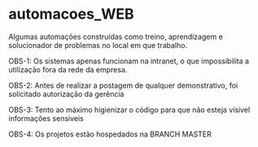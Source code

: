 # automacoes_WEB

Algumas automações construídas como treino, aprendizagem e solucionador de problemas no local em que trabalho.

OBS-1: Os sistemas apenas funcionam na intranet, o que impossibilita a utilização fora da rede da empresa.

OBS-2: Antes de realizar a postagem de qualquer demonstrativo, foi solicitado autorização da gerência

OBS-3: Tento ao máximo higienizar o código para que não esteja vísível informações sensiveis

OBS-4: Os projetos estão hospedados na BRANCH MASTER







